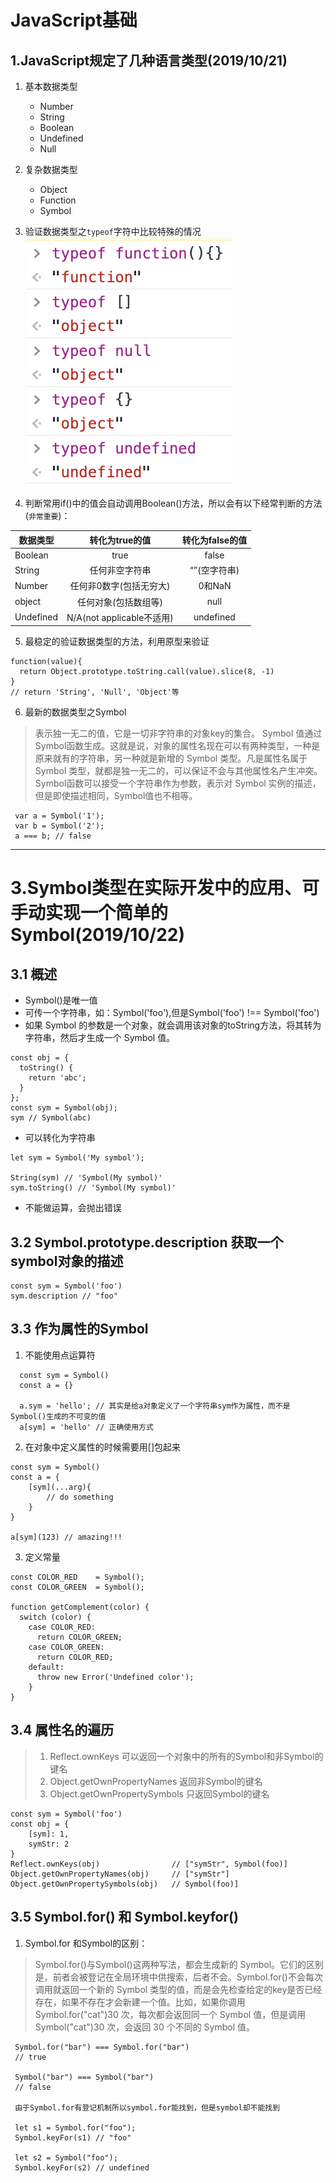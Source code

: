 # JavaScript基础 #

## 1.JavaScript规定了几种语言类型(2019/10/21) ##

1. 基本数据类型
    - Number
    - String
    - Boolean
    - Undefined
    - Null

2. 复杂数据类型
    - Object
    - Function
    - Symbol

3. 验证数据类型之`typeof`字符中比较特殊的情况  
    ![typeof](./image/typeof.png)

4. 判断常用if()中的值会自动调用Boolean()方法，所以会有以下经常判断的方法(`非常重要`)：  

数据类型|转化为true的值|转化为false的值
-|:-:|:-:
Boolean|true|false
String|任何非空字符串|“”(空字符串)
Number|任何非0数字(包括无穷大)|0和NaN
object|任何对象(包括数组等)|null
Undefined|N/A(not applicable不适用)|undefined

5. 最稳定的验证数据类型的方法，利用原型来验证
```
function(value){
  return Object.prototype.toString.call(value).slice(8, -1)
}
// return 'String', 'Null', 'Object'等
```

6. 最新的数据类型之Symbol  
> 表示独一无二的值，它是一切非字符串的对象key的集合。 Symbol 值通过Symbol函数生成。这就是说，对象的属性名现在可以有两种类型，一种是原来就有的字符串，另一种就是新增的 Symbol 类型。凡是属性名属于 Symbol 类型，就都是独一无二的，可以保证不会与其他属性名产生冲突。 Symbol函数可以接受一个字符串作为参数，表示对 Symbol 实例的描述，但是即使描述相同，Symbol值也不相等。
```
 var a = Symbol('1');
 var b = Symbol('2');
 a === b; // false
```
**********
# 3.Symbol类型在实际开发中的应用、可手动实现一个简单的Symbol(2019/10/22) #

 ## 3.1 概述 ##
- Symbol()是唯一值  
- 可传一个字符串，如：Symbol('foo'),但是Symbol('foo') !== Symbol('foo')
- 如果 Symbol 的参数是一个对象，就会调用该对象的toString方法，将其转为字符串，然后才生成一个 Symbol 值。
```
const obj = {
  toString() {
    return 'abc';
  }
};
const sym = Symbol(obj);
sym // Symbol(abc)
```
- 可以转化为字符串
```
let sym = Symbol('My symbol');

String(sym) // 'Symbol(My symbol)'
sym.toString() // 'Symbol(My symbol)'
```
- 不能做运算，会抛出错误

## 3.2 Symbol.prototype.description 获取一个symbol对象的描述 ##
```
const sym = Symbol('foo')
sym.description // "foo"
```

## 3.3 作为属性的Symbol ##
1. 不能使用点运算符
```
  const sym = Symbol()
  const a = {}
  
  a.sym = 'hello'; // 其实是给a对象定义了一个字符串sym作为属性，而不是Symbol()生成的不可变的值
  a[sym] = 'hello' // 正确使用方式
```
2. 在对象中定义属性的时候需要用[]包起来
  ```
  const sym = Symbol()
  const a = {
      [sym](...arg){
          // do something
      }
  }

  a[sym](123) // amazing!!!
  ```

3. 定义常量
```
const COLOR_RED    = Symbol();
const COLOR_GREEN  = Symbol();

function getComplement(color) {
  switch (color) {
    case COLOR_RED:
      return COLOR_GREEN;
    case COLOR_GREEN:
      return COLOR_RED;
    default:
      throw new Error('Undefined color');
    }
}
```

## 3.4 属性名的遍历 ##
> 1. Reflect.ownKeys  可以返回一个对象中的所有的Symbol和非Symbol的键名  
> 2. Object.getOwnPropertyNames 返回非Symbol的键名  
> 3. Object.getOwnPropertySymbols 只返回Symbol的键名
```
const sym = Symbol('foo')
const obj = {
    [sym]: 1,
    symStr: 2
}
Reflect.ownKeys(obj)                // ["symStr", Symbol(foo)]
Object.getOwnPropertyNames(obj)     // ["symStr"]
Object.getOwnPropertySymbols(obj)   // Symbol(foo)]
```

## 3.5 Symbol.for() 和 Symbol.keyfor() ##
1. Symbol.for 和Symbol的区别：
> Symbol.for()与Symbol()这两种写法，都会生成新的 Symbol。它们的区别是，前者会被登记在全局环境中供搜索，后者不会。Symbol.for()不会每次调用就返回一个新的 Symbol 类型的值，而是会先检查给定的key是否已经存在，如果不存在才会新建一个值。比如，如果你调用Symbol.for("cat")30 次，每次都会返回同一个 Symbol 值，但是调用Symbol("cat")30 次，会返回 30 个不同的 Symbol 值。  
```
 Symbol.for("bar") === Symbol.for("bar")
 // true

 Symbol("bar") === Symbol("bar")
 // false

 由于Symbol.for有登记机制所以symbol.for能找到，但是symbol却不能找到

 let s1 = Symbol.for("foo");
 Symbol.keyFor(s1) // "foo"
 
 let s2 = Symbol("foo");
 Symbol.keyFor(s2) // undefined
```
